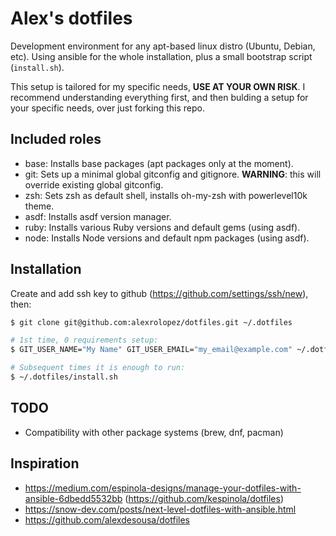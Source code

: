 # Alex's dotfiles
Development environment for any apt-based linux distro (Ubuntu, Debian, etc).
Using ansible for the whole installation, plus a small bootstrap script (`install.sh`).

This setup is tailored for my specific needs, **USE AT YOUR OWN RISK**.
I recommend understanding everything first, and then bulding a setup for your specific needs, over just forking this repo.

## Included roles
- base: Installs base packages (apt packages only at the moment).
- git: Sets up a minimal global gitconfig and gitignore. **WARNING**: this will override existing global gitconfig.
- zsh: Sets zsh as default shell, installs oh-my-zsh with powerlevel10k theme.
- asdf: Installs asdf version manager.
- ruby: Installs various Ruby versions and default gems (using asdf).
- node: Installs Node versions and default npm packages (using asdf).

## Installation
Create and add ssh key to github (https://github.com/settings/ssh/new), then:

```bash
$ git clone git@github.com:alexrolopez/dotfiles.git ~/.dotfiles

# 1st time, 0 requirements setup:
$ GIT_USER_NAME="My Name" GIT_USER_EMAIL="my_email@example.com" ~/.dotfiles/install.sh

# Subsequent times it is enough to run:
$ ~/.dotfiles/install.sh
```

## TODO
- Compatibility with other package systems (brew, dnf, pacman)

## Inspiration
- https://medium.com/espinola-designs/manage-your-dotfiles-with-ansible-6dbedd5532bb (https://github.com/kespinola/dotfiles)
- https://snow-dev.com/posts/next-level-dotfiles-with-ansible.html 
- https://github.com/alexdesousa/dotfiles
